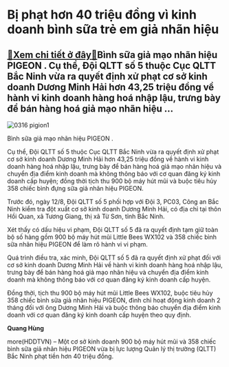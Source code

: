 Bị phạt hơn 40 triệu đồng vì kinh doanh bình sữa trẻ em giả nhãn hiệu
=====================================================================

[:gift:Xem chi tiết ở đây:gift:](https://hddtvn.com/bi-phat-hon-40-trieu-dong-vi-kinh-doanh-binh-sua-tre-em-gia-nhan-hieu/)Bình sữa giả mạo nhãn hiệu PIGEON . Cụ thể, Đội QLTT số 5 thuộc Cục QLTT Bắc Ninh vừa ra quyết định xử phạt cơ sở kinh doanh Dương Minh Hải hơn 43,25 triệu đồng về hành vi kinh doanh hàng hoá nhập lậu, trưng bày để bán hàng hoá giả mạo nhãn hiệu …
-------------------------------------------------------------------------------------------------------------------------------------------------------------------------------------------------------------------------------------------------------





![0316 pigion1](https://hddtvn.com/wp-content/uploads/2021/01/0316_pigion1.jpg "Bị phạt hơn 40 triệu đồng vì kinh doanh bình sữa trẻ em giả nhãn hiệu")


Bình sữa giả mạo nhãn hiệu PIGEON .



Cụ thể, Đội QLTT số 5 thuộc Cục QLTT Bắc Ninh vừa ra quyết định xử phạt cơ sở kinh doanh Dương Minh Hải hơn 43,25 triệu đồng về hành vi kinh doanh hàng hoá nhập lậu, trưng bày để bán hàng hoá giả mạo nhãn hiệu và chuyển địa điểm kinh doanh mà không thông báo với cơ quan đăng ký kinh doanh cấp huyện; đồng thời tịch thu 900 bộ máy hút mũi và buộc tiêu hủy 358 chiếc bình đựng sữa giả nhãn hiệu PIGEON.


Trước đó, ngày 12/8, Đội QLTT số 5 phối hợp với Đội 3, PC03, Công an Bắc Ninh kiểm tra đột xuất cơ sở kinh doanh Dương Minh Hải, có địa chỉ tại thôn Hồi Quan, xã Tương Giang, thị xã Từ Sơn, tỉnh Bắc Ninh.


Xét thấy có dấu hiệu vi phạm, Đội QLTT số 5 đã ra quyết định tạm giữ toàn bộ số hàng gồm 900 bộ máy hút mũi Little Bees WX102 và 358 chiếc bình sữa nhãn hiệu PIGEON để làm rõ hành vi vi phạm.


Quá trình điều tra, xác minh, Đội QLTT số 5 đã ra quyết định xử phạt đối với cơ sở kinh doanh Dương Minh Hải về hành vi kinh doanh hàng hoá nhập lậu, trưng bày để bán hàng hoá giả mạo nhãn hiệu và chuyển địa điểm kinh doanh mà không thông báo với cơ quan đăng ký kinh doanh cấp huyện.


Đồng thời, tịch thu 900 bộ máy hút mũi Little Bees WX102, buộc tiêu hủy 358 chiếc bình sữa giả nhãn hiệu PIGEON, đình chỉ hoạt động kinh doanh 2 tháng đối với ông Dương Minh Hải và buộc thông báo chuyển địa điểm kinh doanh với cơ quan đăng ký kinh doanh cấp huyện theo quy định.




**Quang Hùng**



more(HDDTVN) – Một cơ sở kinh doanh 900 bộ máy hút mũi và 358 chiếc bình sữa giả nhãn hiệu PIGEON vừa bị lực lượng Quản lý thị trường (QLTT) Bắc Ninh phạt tiền hơn 40 triệu đồng.

